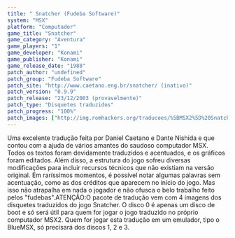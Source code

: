 ```yaml
---
title: " Snatcher (Fudeba Software)"
system: "MSX"
platform: "Computador"
game_title: "Snatcher"
game_category: "Aventura"
game_players: "1"
game_developer: "Konami"
game_publisher: "Konami"
game_release_date: "1988"
patch_author: "undefined"
patch_group: "Fudeba Software"
patch_site: "http://www.caetano.eng.br/snatcher/ (inativo)"
patch_version: "0.9.9"
patch_release: "23/12/2003 (provavelmente)"
patch_type: "Disquetes traduzidos"
patch_progress: "100%"
patch_images: ["http://img.romhackers.org/traducoes/%5BMSX2%5D%20Snatcher%20-%20Fudeba%20Software%20-%201.png","http://img.romhackers.org/traducoes/%5BMSX2%5D%20Snatcher%20-%20Fudeba%20Software%20-%202.png","http://img.romhackers.org/traducoes/%5BMSX2%5D%20Snatcher%20-%20Fudeba%20Software%20-%203.png"]
---
```

Uma excelente tradução feita por Daniel Caetano e Dante Nishida e que contou com a ajuda de vários amantes do saudoso computador MSX. Todos os textos foram devidamente traduzidos e acentuados, e os gráficos foram editados. Além disso, a estrutura do jogo sofreu diversas modificações para incluir recursos técnicos que não existiam na versão original. Em raríssimos momentos, é possível notar algumas palavras sem acentuação, como as dos créditos que aparecem no início do jogo. Mas isso não atrapalha em nada o jogador e não ofusca o belo trabalho feito pelos "fudebas".ATENÇÃO:O pacote de tradução vem com 4 imagens dos disquetes traduzidos do jogo Snatcher. O disco 0 é apenas um disco de boot e só será útil para quem for jogar o jogo traduzido no próprio computador MSX2. Quem for jogar esta tradução em um emulador, tipo o BlueMSX, só precisará dos discos 1, 2 e 3.